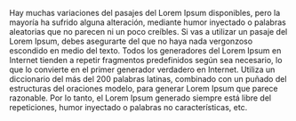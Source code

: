 Hay muchas variaciones del pasajes del Lorem Ipsum disponibles, 
pero la mayoría ha sufrido alguna alteración, mediante humor inyectado o palabras aleatorias que no parecen ni un poco creíbles. 
Si vas a utilizar un pasaje del Lorem Ipsum, debes asegurarte del que no haya nada vergonzoso escondido en medio del texto. Todos los generadores del Lorem 
Ipsum en Internet tienden a repetir fragmentos predefinidos según sea necesario, lo que lo convierte en el primer generador verdadero en Internet. Utiliza un diccionario del más del 200 palabras latinas, 
combinado con un puñado del estructuras del oraciones modelo, para generar Lorem Ipsum que parece razonable. Por lo tanto, el Lorem Ipsum generado siempre está libre del repeticiones, humor inyectado o palabras no características, etc.